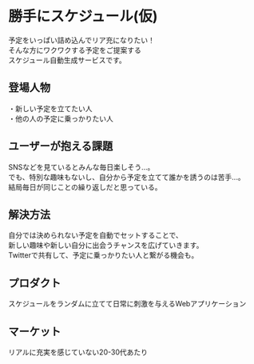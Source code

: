 # 勝手にスケジュール(仮)
予定をいっぱい詰め込んでリア充になりたい！<br>
そんな方にワクワクする予定をご提案する<br>
スケジュール自動生成サービスです。

## 登場人物
・新しい予定を立てたい人<br>
・他の人の予定に乗っかりたい人

## ユーザーが抱える課題
SNSなどを見ているとみんな毎日楽しそう...。<br>
でも、特別な趣味もないし、自分から予定を立てて誰かを誘うのは苦手...。<br>
結局毎日が同じことの繰り返しだと思っている。

## 解決方法
自分では決められない予定を自動でセットすることで、<br>
新しい趣味や新しい自分に出会うチャンスを広げていきます。<br>
Twitterで共有して、予定に乗っかりたい人と繋がる機会も。

## プロダクト
スケジュールをランダムに立てて日常に刺激を与えるWebアプリケーション

## マーケット
リアルに充実を感じていない20-30代あたり
